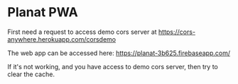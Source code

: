 # Planat PWA
First need a request to access demo cors server at https://cors-anywhere.herokuapp.com/corsdemo

The web app can be accessed here: https://planat-3b625.firebaseapp.com/

If it's not working, and you have access to demo cors server, then try to clear the cache.
